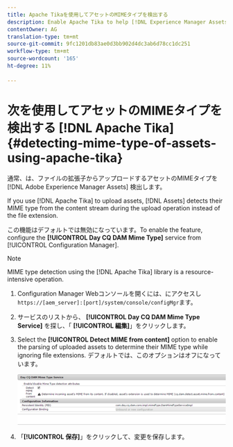 ```yaml
---
title: Apache Tikaを使用してアセットのMIMEタイプを検出する
description: Enable Apache Tika to help [!DNL Experience Manager Assets] detect the MIME type of assets from the content stream during the upload operation instead of the file extension.
contentOwner: AG
translation-type: tm+mt
source-git-commit: 9fc1201db83ae0d3bb902d4dc3ab6d78cc1dc251
workflow-type: tm+mt
source-wordcount: '165'
ht-degree: 11%

---
```



# 次を使用してアセットのMIMEタイプを検出する [!DNL Apache Tika] {#detecting-mime-type-of-assets-using-apache-tika}

通常、は、ファイルの拡張子からアップロードするアセットのMIMEタイプを [!DNL Adobe Experience Manager Assets] 検出します。

If you use [!DNL Apache Tika] to upload assets, [!DNL Assets] detects their MIME type from the content stream during the upload operation instead of the file extension.

この機能はデフォルトでは無効になっています。To enable the feature, configure the **[!UICONTROL Day CQ DAM Mime Type]** service from [!UICONTROL Configuration Manager].

>[!NOTE]
>
>MIME type detection using the [!DNL Apache Tika] library is a resource-intensive operation.

1. Configuration Manager Webコンソールを開くには、にアクセスし `https://[aem_server]:[port]/system/console/configMgr`ます。

1. サービスのリストから、 **[!UICONTROL Day CQ DAM Mime Type Service]** を探し、「 **[!UICONTROL 編集]**」をクリックします。

1. Select the **[!UICONTROL Detect MIME from content]** option to enable the parsing of uploaded assets to determine their MIME type while ignoring file extensions. デフォルトでは、このオプションはオフになっています。

   ![chlimage_1-333](assets/chlimage_1-333.png)

1. 「**[!UICONTROL 保存]**」をクリックして、変更を保存します。
